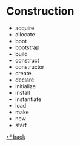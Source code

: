 Construction
============

- acquire
- allocate
- boot
- bootstrap
- build
- construct
- constructor
- create
- declare
- initialize
- install
- instantiate
- load
- make
- new
- start

[↵ back](../README.md)